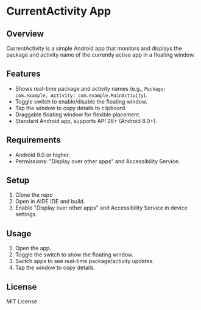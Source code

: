 # CurrentActivity App

## Overview
CurrentActivity is a simple Android app that monitors and displays the package and activity name of the currently active app in a floating window.

## Features
- Shows real-time package and activity names (e.g., `Package: com.example, Activity: com.example.MainActivity`).
- Toggle switch to enable/disable the floating window.
- Tap the window to copy details to clipboard.
- Draggable floating window for flexible placement.
- Standard Android app, supports API 26+ (Android 8.0+).

## Requirements
- Android 8.0 or higher.
- Permissions: "Display over other apps" and Accessibility Service.

## Setup
1. Clone the repo 
2. Open in AIDE IDE and build.
3. Enable "Display over other apps" and Accessibility Service in device settings.

## Usage
1. Open the app.
2. Toggle the switch to show the floating window.
3. Switch apps to see real-time package/activity updates.
4. Tap the window to copy details.

## License
MIT License

